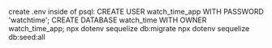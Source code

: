 create .env
inside of psql:
    CREATE USER watch_time_app WITH PASSWORD 'watchtime';
    CREATE DATABASE watch_time WITH OWNER watch_time_app;
npx dotenv sequelize db:migrate
npx dotenv sequelize db:seed:all
